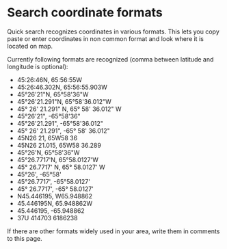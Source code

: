 Search coordinate formats
=========================

Quick search recognizes coordinates in various formats. This lets you copy paste or enter coordinates in non common format and look where it is located on map.

Currently following formats are recognized (comma between latitude and longitude is optional):

 * 45:26:46N, 65:56:55W
 * 45:26:46.302N, 65:56:55.903W
 * 45°26'21"N, 65°58'36"W
 * 45°26'21.291"N, 65°58'36.012"W
 * 45° 26' 21.291" N, 65° 58' 36.012" W
 * 45°26'21", -65°58'36"
 * 45°26'21.291", -65°58'36.012"
 * 45° 26' 21.291", -65° 58' 36.012"
 * 45N26 21, 65W58 36
 * 45N26 21.015, 65W58 36.289
 * 45°26'N, 65°58'36"W
 * 45°26.7717'N, 65°58.0127'W
 * 45° 26.7717' N, 65° 58.0127' W
 * 45°26', -65°58'
 * 45°26.7717', -65°58.0127'
 * 45° 26.7717', -65° 58.0127'
 * N45.446195, W65.948862
 * 45.446195N, 65.948862W
 * 45.446195, -65.948862
 * 37U 414703 6186238

If there are other formats widely used in your area, write them in comments to this page. 
